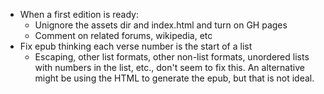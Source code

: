 * When a first edition is ready:
    * Unignore the assets dir and index.html and turn on GH pages
    * Comment on related forums, wikipedia, etc
* Fix epub thinking each verse number is the start of a list
  * Escaping, other list formats, other non-list formats, unordered lists with
    numbers in the list, etc., don't seem to fix this. An alternative might be
    using the HTML to generate the epub, but that is not ideal.
